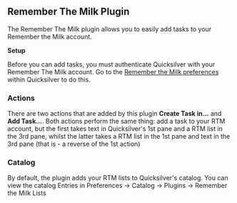 ## Remember The Milk Plugin ##

The Remember The Milk plugin allows you to easily add tasks to your Remember the Milk account.

**Setup**

Before you can add tasks, you must authenticate Quicksilver with your Remember The Milk account. Go to the [Remember the Milk preferences](qs://preferences#RTMPreferencePane) within Quicksilver to do this.

### Actions ###

There are two actions that are added by this plugin **Create Task in…** and **Add Task…**. Both actions perform the same thing: add a task to your RTM account, but the first takes text in Quicksilver's 1st pane and a RTM list in the 3rd pane, whilst the latter takes a RTM list in the 1st pane and text in the 3rd pane (that is - a reverse of the 1st action)


### Catalog ###

By default, the plugin adds your RTM lists to Quicksilver's catalog. You can view the catalog Entries in Preferences → Catalog → Plugins → Remember the Milk Lists